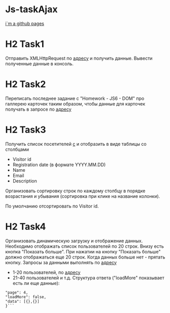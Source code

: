 # Js-taskAjax
[i`m a github pages](https://veronikaserhiienko.github.io/Js-taskAjax/build)

# H2 Task1

Отправить XMLHttpRequest по [адресу](https://mate-academy.github.io/phone-catalogue-static/phones/phones.json) и получить данные. Вывести полученные данные в консоль.

# H2 Task2

Переписать последнее задание с "Homework - JS6 - DOM" про галлерею карточек таким образом, чтобы данные для карточек получать в запросе по [адресу](https://tanuhaua.github.io/datas-file-json/data.json)

# H2 Task3

Получить список посетителей [с](https://tanuhaua.github.io/datas-file-json/visitors.json) и отобразить в виде таблицы со столбцами

* Visitor id
* Registration date (в формате YYYY.MM.DD)
* Name
* Email
* Description

Организовать сортировку строк по каждому столбцу в порядке возрастания и убывания (сортировка при клике на название колонки). 

По умолчанию отсортировать по Visitor id.

# H2 Task4 

Организовать динамическую загрузку и отображение данных.
Необходимо отображать список пользователей по 20 строк.
Внизу есть кнопка "Показать больше".
При нажатии на кнопку "Показать больше" должно отображаться еще 20 строк.
Когда данных больше нет - прятать кнопку.
Запросы за данными выполнять по [адресу](https://tanuhaua.github.io/datas-file-json/dynamic-loading/1/users.json)
 - 1-20 пользователей, по
 [адресу](https://tanuhaua.github.io/datas-file-json/dynamic-loading/2/users.json)
 - 21-40 пользователей
и т.д.
Структура ответа ("loadMore" показывает есть ли еще данные):
```{
"page": 4,
"loadMore": false,
"data": [{},{}]
}```
